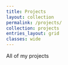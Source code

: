 ```yaml
---
title: Projects
layout: collection
permalink: /projects/
collection: projects
entries_layout: grid
classes: wide
---
```


All of my projects

